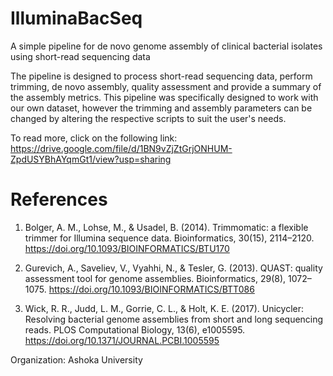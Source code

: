 # IlluminaBacSeq
A simple pipeline for de novo genome assembly of clinical bacterial isolates using short-read sequencing data  

The pipeline is designed to process short-read sequencing data, perform trimming, de novo assembly, quality assessment and provide a summary of the assembly metrics. This pipeline was specifically designed to work with our own dataset, however the trimming and assembly parameters can be changed by altering the respective scripts to suit the user's needs.

To read more, click on the following link:
https://drive.google.com/file/d/1BN9vZjZtGrjONHUM-ZpdUSYBhAYqmGt1/view?usp=sharing

# References
1.	Bolger, A. M., Lohse, M., & Usadel, B. (2014). Trimmomatic: a flexible trimmer for Illumina sequence data. Bioinformatics, 30(15), 2114–2120. https://doi.org/10.1093/BIOINFORMATICS/BTU170

2.	Gurevich, A., Saveliev, V., Vyahhi, N., & Tesler, G. (2013). QUAST: quality assessment tool for genome assemblies. Bioinformatics, 29(8), 1072–1075. https://doi.org/10.1093/BIOINFORMATICS/BTT086

3.	Wick, R. R., Judd, L. M., Gorrie, C. L., & Holt, K. E. (2017). Unicycler: Resolving bacterial genome assemblies from short and long sequencing reads. PLOS Computational Biology, 13(6), e1005595. https://doi.org/10.1371/JOURNAL.PCBI.1005595

Organization: Ashoka University


